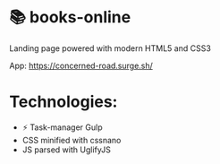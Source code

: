 # 📚 books-online

Landing page powered with modern HTML5 and CSS3

App: https://concerned-road.surge.sh/

# Technologies:

<ul>
    <li>⚡ Task-manager Gulp</li>
    <li>CSS minified with cssnano</li>
    <li>JS parsed with UglifyJS</li>
</ul>
